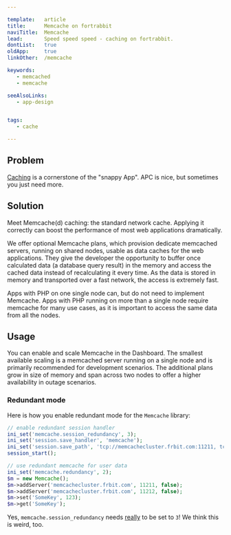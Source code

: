 ```yaml
---

template:   article
title:      Memcache on fortrabbit
naviTitle:  Memcache
lead:       Speed speed speed - caching on fortrabbit.
dontList:   true
oldApp:     true
linkOther:  /memcache

keywords:
   - memcached
   - memcache

seeAlsoLinks:
   - app-design


tags:
   - cache

---
```



## Problem

[Caching](best-practices#toc-prepare-to-cache) is a cornerstone of the "snappy App". APC is nice, but sometimes you just need more.

## Solution

Meet Memcache(d) caching: the standard network cache. Applying it correctly can boost the performance of most web applications dramatically.

We offer optional Memcache plans, which provision dedicate memcached servers, running on shared nodes, usable as data caches for the web applications. They give the developer the opportunity to buffer once calculated data (a database query result) in the memory and access the cached data instead of recalculating it every time. As the data is stored in memory and transported over a fast network, the access is extremely fast.

Apps with PHP on one single node can, but do not need to implement Memcache. Apps with PHP running on more than a single node require memcache for many use cases, as it is important to access the same data from all the nodes.


## Usage

You can enable and scale Memcache in the Dashboard. The smallest available scaling is a memcached server running on a single node and is primarily recommended for development scenarios. The additional plans grow in size of memory and span across two nodes to offer a higher availability in outage scenarios.



### Redundant mode

Here is how you enable redundant mode for the `Memcache` library:

```php
// enable redundant session handler
ini_set('memcache.session_redundancy', 3);
ini_set('session.save_handler', 'memcache');
ini_set('session.save_path', 'tcp://memcachecluster.frbit.com:11211, tcp://memcachecluster.frbit.com:11212');
session_start();

// use redundant memcache for user data
ini_set('memcache.redundancy', 2);
$m = new Memcache();
$m->addServer('memcachecluster.frbit.com', 11211, false);
$m->addServer('memcachecluster.frbit.com', 11212, false);
$m->set('SomeKey', 123);
$m->get('SomeKey');
```

Yes, `memcache.session_redundancy` needs [really](https://bugs.php.net/bug.php?id=58585) to be set to `3`! We think this is weird, too.


